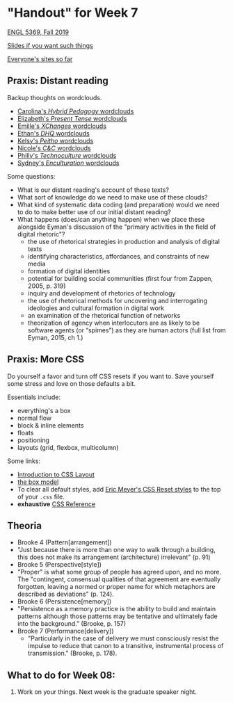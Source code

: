 # "Handout" for Week 7

[ENGL 5369, Fall 2019](calendar.html)

[Slides if you want such things](https://docs.google.com/presentation/d/e/2PACX-1vRufA94YIvpbFkJ2K591QOVPqCeLM5nAcGgkbJ0uiCuOgYeWh5OUR1FXmLTWgReyHFb8yPoLY4kWyb5/pub?start=false&loop=false&delayms=3000)

[Everyone's sites so far](fambly)


## Praxis: Distant reading

Backup thoughts on wordclouds.
- [Carolina's *Hybrid Pedagogy* wordclouds](https://carolinaavsar.github.io/wordclouds.html)
- [Elizabeth's *Present Tense* wordclouds](https://emock1.github.io/distant-reading.html)
- [Emille's *XChanges* wordclouds](https://emireno.github.io/drproject.html)
- [Ethan's *DHQ* wordclouds](https://ethanlgross.github.io/distant-reading-dhq.html)
- [Kelsy's *Peitho* wordclouds](https://kelsymascorro.github.io/distancelearningproject.html)
- [Nicole's *C&C* wordclouds](https://hellonicoler.github.io/portfolio/distant-reading/index.html)
- [Philly's *Technoculture* wordclouds](https://phillyvasquez.com/wordclouds.html)
- [Sydney's *Enculturation* wordclouds](https://sydneyspangler.github.io/distant-reading-project/)

Some questions:
- What is our distant reading's account of these texts?
- What sort of knowledge do we need to make use of these clouds?
- What kind of systematic data coding (and preparation) would we need to do to make better use of our initial distant reading?
- What happens (does/can anything happen) when we place these alongside Eyman's discussion of the "primary activities in the field of digital rhetoric"?
  - the use of rhetorical strategies in production and analysis of digital texts
  - identifying characteristics, affordances, and constraints of new media
  - formation of digital identities
  - potential for building social communities (first four from Zappen, 2005, p. 319)
  - inquiry and development of rhetorics of technology
  - the use of rhetorical methods for uncovering and interrogating ideologies and cultural formation in digital work
  - an examination of the rhetorical function of networks
  - theorization of agency when interlocutors are as likely to be software agents (or “spimes”) as they are human actors (full list from Eyman, 2015, ch 1.)



## Praxis: More CSS
Do yourself a favor and turn off CSS resets if you want to. Save yourself some stress and love on those defaults a bit.

Essentials include:
  - everything's a box
  - normal flow
  - block & inline elements
  - floats
  - positioning
  - layouts (grid, flexbox, multicolumn)

Some links:
- [Introduction to CSS Layout](https://developer.mozilla.org/en-US/docs/Learn/CSS/CSS_layout/Introduction)
- [the box model](https://developer.mozilla.org/en-US/docs/Learn/CSS/Building_blocks/The_box_model)
- To clear all default styles, add [Eric Meyer's CSS Reset styles](https://meyerweb.com/eric/tools/css/reset/) to the top of your `.css` file.
- **exhaustive** [CSS Reference](https://developer.mozilla.org/en-US/docs/Web/CSS/Reference)


## Theoria

- Brooke 4 (Pattern[arrangement])
 - "Just because there is more than one way to walk through a building, this does not make its arrangement (architecture) irrelevant" (p. 91)
- Brooke 5 (Perspective[style])
 - "Proper" is what some group of people has agreed upon, and no more. The "contingent, consensual qualities of that agreement are eventually forgotten, leaving a normed or proper name for which metaphors are described as deviations" (p. 124).
- Brooke 6 (Persistence[memory])
 - "Persistence as a memory practice is the ability to build and maintain patterns although those patterns may be tentative and ultimately fade into the background.” (Brooke, p. 157)
- Brooke 7 (Performance[delivery])
  - "Particularly in the case of delivery we must consciously resist the impulse to reduce that canon to a transitive, instrumental process of transmission." (Brooke, p. 178).



## What to do for Week 08:
 1. Work on your things. Next week is the graduate speaker night.
